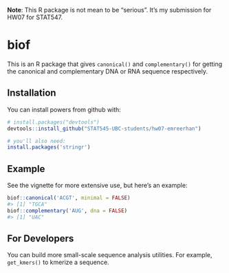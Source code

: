
<!-- README.md is generated from README.Rmd. Please edit that file -->

**Note**: This R package is not mean to be “serious”. It’s my submission
for HW07 for STAT547.

# biof

This is an R package that gives `canonical()` and `complementary()` for
getting the canonical and complementary DNA or RNA sequence
respectively.

## Installation

You can install powers from github with:

``` r
# install.packages("devtools")
devtools::install_github("STAT545-UBC-students/hw07-emreerhan")

# you'll also need:
install.packages('stringr')
```

## Example

See the vignette for more extensive use, but here’s an example:

``` r
biof::canonical('ACGT', minimal = FALSE)
#> [1] "TGCA"
biof::complementary('AUG', dna = FALSE)
#> [1] "UAC"
```

## For Developers

You can build more small-scale sequence analysis utilities. For example,
`get_kmers()` to kmerize a sequence.

